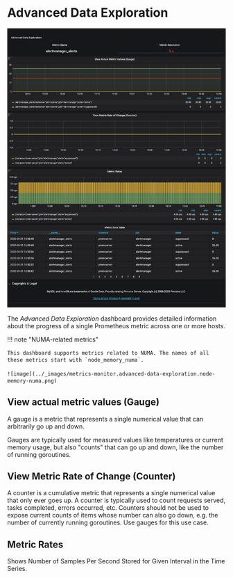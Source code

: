 # Advanced Data Exploration

![image](../_images/PMM_Advanced_Data_Exploration_full.jpg)

The *Advanced Data Exploration* dashboard provides detailed information about the progress of a single Prometheus metric across one or more hosts.

!!! note "NUMA-related metrics"

    This dashboard supports metrics related to NUMA. The names of all these metrics start with `node_memory_numa`.

    ![image](../_images/metrics-monitor.advanced-data-exploration.node-memory-numa.png)

## View actual metric values (Gauge)

A gauge is a metric that represents a single numerical value that can arbitrarily go up and down.

Gauges are typically used for measured values like temperatures or current memory usage, but also "counts" that can go up and down, like the number of running goroutines.

## View Metric Rate of Change (Counter)

A counter is a cumulative metric that represents a single numerical value that only ever goes up. A counter is typically used to count requests served, tasks completed, errors occurred, etc. Counters should not be used to expose current counts of items whose number can also go down, e.g. the number of currently running goroutines. Use gauges for this use case.

## Metric Rates

Shows  Number of Samples Per Second Stored for Given Interval in the Time Series.
